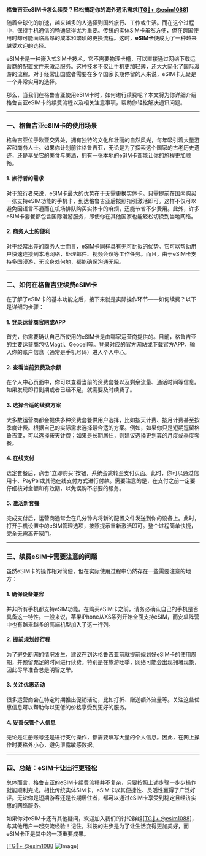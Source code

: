 **格鲁吉亚eSIM卡怎么续费？轻松搞定你的海外通讯需求[[TG💪+ @esim1088](https://t.me/s/esim1088)]**

随着全球化的加速，越来越多的人选择到国外旅行、工作或生活。而在这个过程中，保持手机通信的畅通显得尤为重要。传统的实体SIM卡虽然方便，但在跨国使用时却可能面临高昂的成本和繁琐的更换流程。这时，**eSIM卡**便成为了一种越来越受欢迎的选择。

eSIM卡是一种嵌入式SIM卡技术，它不需要物理卡槽，可以直接通过网络下载运营商的配置文件来激活服务。这种技术不仅让手机更加轻薄，还大大简化了国际漫游的流程。对于经常出国或者需要在多个国家长期停留的人来说，eSIM卡无疑是一个非常实用的选择。

那么，当我们在格鲁吉亚使用eSIM卡时，如何进行续费呢？本文将为你详细介绍格鲁吉亚eSIM卡的续费流程以及相关注意事项，帮助你轻松解决通讯问题。

---

### **一、格鲁吉亚eSIM卡的使用场景**

格鲁吉亚位于欧亚交界处，拥有独特的文化和壮丽的自然风光，每年吸引着大量游客和商务人士。如果你计划前往格鲁吉亚，无论是为了探索这个国家的古老历史遗迹，还是享受它的美食与美酒，拥有一张本地的eSIM卡都能让你的旅程更加顺畅。

#### **1. 旅行者的需求**
对于旅行者来说，eSIM卡最大的优势在于无需更换实体卡。只需提前在国内购买一张支持eSIM功能的手机卡，到达格鲁吉亚后按照指引激活即可。这样不仅可以避免因语言不通而在机场排队购买实体卡的麻烦，还能节省不少费用。此外，许多eSIM卡套餐都包含国际漫游服务，即使你在其他国家也能轻松切换到当地网络。

#### **2. 商务人士的便利**
对于经常出差的商务人士而言，eSIM卡同样具有无可比拟的优势。它可以帮助用户快速连接到本地网络，处理邮件、视频会议等工作任务。而且，由于eSIM卡支持多国漫游，无论身处何地，都能确保沟通无阻。

---

### **二、如何在格鲁吉亚续费eSIM卡**

在了解了eSIM卡的基本功能之后，接下来就是实际操作环节——如何续费？以下是详细的步骤：

#### **1. 登录运营商官网或APP**
首先，你需要确认自己所使用的eSIM卡是由哪家运营商提供的。目前，格鲁吉亚的主要运营商包括Magti、Geocell等。登录对应的官方网站或下载官方APP，输入你的账户信息（通常是手机号码）进入个人中心。

#### **2. 查看当前资费及余额**
在个人中心页面中，你可以查看当前的资费套餐以及剩余流量、通话时间等信息。如果发现即将到期或者已经不足，就需要及时续费了。

#### **3. 选择合适的续费方案**
大多数运营商都会提供多种资费套餐供用户选择，比如按天计费、按月计费甚至按季度计费。根据自己的实际需求选择最合适的方案。例如，如果你只是短期逗留格鲁吉亚，可以选择按天计费；如果是长期居住，则建议选择更划算的月度或季度套餐。

#### **4. 在线支付**
选定套餐后，点击“立即购买”按钮，系统会跳转至支付页面。此时，你可以通过信用卡、PayPal或其他在线支付方式进行付款。需要注意的是，在支付之前一定要仔细核对金额和有效期，以免误购不必要的服务。

#### **5. 激活新套餐**
完成支付后，运营商通常会在几分钟内将新的配置文件发送到你的设备上。此时，打开手机设置中的eSIM管理选项，按照提示重新激活即可。整个过程简单快捷，完全无需离开家门。

---

### **三、续费eSIM卡需要注意的问题**

虽然eSIM卡的操作相对简便，但在实际使用过程中仍然存在一些需要注意的地方：

#### **1. 确保设备兼容**
并非所有手机都支持eSIM功能。在购买eSIM卡之前，请务必确认自己的手机是否具备这一特性。一般来说，苹果iPhone从XS系列开始全面支持eSIM，而安卓阵营中也有越来越多的高端机型加入了这一行列。

#### **2. 提前规划好行程**
为了避免断网的情况发生，建议在到达格鲁吉亚前就提前规划好eSIM卡的使用周期，并预留充足的时间进行续费。特别是在旅游旺季，网络可能会出现拥堵现象，因此尽早准备总是明智之举。

#### **3. 关注优惠活动**
很多运营商会在特定时期推出促销活动，比如打折、赠送额外流量等。关注这些优惠信息可以帮助你以更低的价格享受到更好的服务。

#### **4. 妥善保管个人信息**
无论是注册账号还是进行支付操作，都需要填写大量的个人信息。因此，在网上操作时要格外小心，避免泄露敏感数据。

---

### **四、总结：eSIM卡让出行更轻松**

总体而言，格鲁吉亚的eSIM卡续费流程并不复杂，只要按照上述步骤一步步操作就能顺利完成。相比传统实体SIM卡，eSIM卡以其便捷性、灵活性赢得了广泛好评。无论你是短期游客还是长期居住者，都可以通过eSIM卡享受到稳定且经济实惠的网络服务。

如果你对eSIM卡还有其他疑问，欢迎加入我们的讨论群组[[TG💪+ @esim1088](https://t.me/s/esim1088)]，与其他用户一起交流经验！记住，科技的进步是为了让生活变得更加美好，而eSIM卡正是其中的一项重要成果。

[[TG💪+ @esim1088](https://t.me/s/esim1088) ![Image](https://i.postimg.cc/4NQfJmqS/Snipaste-2025-05-13-00-14-12.png)]